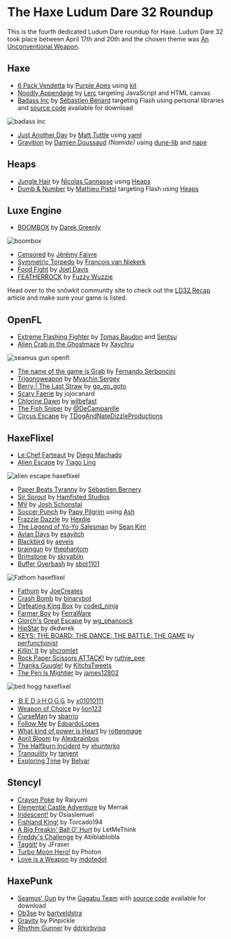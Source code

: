 [_template]: ../templates/roundup.html
[date]: / "2015-04-24 09:35:00"
[modified]: / "2015-05-29 13:46:00"
[published]: / "2015-04-24 12:00:00"
[author]: https://twitter.com/skial "Skial Bainn"
[author]: https://twitter.com/Gama11_ "Gama11"
[“”]: a ""

# The Haxe Ludum Dare 32 Roundup

This is the fourth dedicated Ludum Dare roundup for Haxe. Ludum Dare 32 took place
between April 17th and 20th and the chosen theme was 
[An Unconventional Weapon](http://ludumdare.com/compo/ludum-dare-32/).
	
## Haxe

- [6 Pack Vendetta][l5] by [Purple Apes][s5] using [kit][l6]
- [Noodly Appendage][l7] by [Lerc][s6] targeting JavaScript and HTML canvas
- [Badass Inc][l8] by [Sébastien Bénard][s7] targeting Flash using personal libraries
and [source code][l9] available for download

![badass inc](/img/ld/32/badass.gif "Badass Inc “Ah ah! Take that!” by Sébastien Bénard")

- [Just Another Day][l17] by [Matt Tuttle][s14] using [yaml][l18]
- [Gravition][l27] by [Damien Doussaud][s22] _(Namide)_ using [dune-lib][l28] and [nape][l29]

## Heaps

- [Jungle Hair][l3] by [Nicolas Cannasse][s4] using [Heaps][l4]
- [Dumb & Number][l10] by [Mathieu Pistol][s8] targeting Flash using [Heaps][l4]

## Luxe Engine

- [BOOMBOX][l1] by [Darek Greenly][s1]

![boombox](/img/ld/32/BOOMBOX.png "BOOMBOX in game by Darek Greenly")

- [Censored][l11] by [Jérémy Faivre][s9]
- [Symmetric Torpedo][l12] by [Francois van Niekerk][s10]
- [Food Fight][l24] by [Joel Davis][s20]
- [FEATHERROCK][l25] by [Fuzzy Wuzzie][s21]

Head over to the snõwkit community site to check out the [LD32 Recap][l26] article
and make sure your game is listed.

## OpenFL

- [Extreme Flashing Fighter][l2] by [Tomas Baudon][s2] and [Sentsu][s3]
- [Alien Crab in the Ghostmaze][l13] by [Xaychru][s11]

![seamus gun openfl](/img/ld/32/seamus.gif "Seamus' Gun by the Gagabu Team")

- [The name of the game is Grab][l16] by [Fernando Serboncini][s13]
- [Trigonoweapon][l42] by [Myachin Sergey][s26]
- [Berry | The Last Straw][l62] by [go_go_goto][s45]
- [Scary Faerie][l65] by jojocanard
- [Chlorine Dawn][l66] by [wilbefast][s48]
- [The Fish Sniper][l68] by [@DeCampanille][s49]
- [Circus Escape][l73] by [TDogAndNateDizzleProductions][s54]

## HaxeFlixel

- [Le Chef Farteaut][l19] by [Diego Machado][s15]
- [Alien Escape][l20] by [Tiago Ling][s16]

![alien escape haxeflixel](/img/ld/32/alienescape.png "Alien Escape by Tiago Ling")

- [Paper Beats Tyranny][l21] by [Sébastien Bernery][s17]
- [Sir Sprout][l22] by [Hamfisted Studios][s18]
- [MV][l23] by [Josh Schonstal][s19]
- [Soccer Punch][l30] by [Papy Pilgrim][s23] using [Ash][l31]
- [Frazzle Dazzle][l32] by [Hexdie][s24]
- [The Legend of Yo-Yo Salesman][l41] by [Sean Kim][s25]
- [Avian Days][l43] by [esayitch][s27]
- [Blackbird][l44] by [aeveis][s28]
- [braingun][l45] by [thephantom][s29]
- [Brimstone][l46] by [skryabiin][s30]
- [Buffer Overbash][l47] by [sbot1101][s31]

![Fathom haxeflixel](/img/ld/32/fathom.jpg "Fathom by JoeCreates")

- [Fathom][l60] by [JoeCreates][s43]
- [Crash Bomb][l48] by [binarybot][s32]
- [Defeating King Box][l49] by [coded_ninja][s33]
- [Farmer Boy][l50] by [FerraWare][s34]
- [Glorch's Great Escape][l51] by [wg_phancock][s35]
- [HipStar][l52] by dkdwrek
- [KEYS: THE BOARD: THE DANCE: THE BATTLE: THE GAME][l53] by [perfunctionist][s36]
- [Killin' It][l54] by [shcromlet][s37]
- [Rock Paper Scissors ATTACK!][l55] by [ruthie_pee][s38]
- [Thanks Guugle!][l56] by [KitchsTweets][s39]
- [The Pen Is Mightier][l57] by [james12802][s40]

![bed hogg haxeflixel](/img/ld/32/bedhogg.jpg "ＢＥＤ✰ＨＯＧＧ by x01010111")

- [ＢＥＤ✰ＨＯＧＧ][l58] by [x01010111][s41]
- [Weapon of Choice][l59] by [lion123][s42]
- [CurseMan][l61] by [sbarrio][s44]
- [Follow Me][l69] by [EdoardoLopes][s50]
- [What kind of power is Heart][l70] by [rottenmage][s51]
- [April Bloom][l72] by [Alexbrainbox][s53]
- [The Halfburn Incident][l74] by [xhunterko][s55]
- [Tranquility][l75] by [tanjent][s56]
- [Exploring Time][l76] by [Belvar][s57]

## Stencyl

- [Crayon Poke][l33] by Raiyumi
- [Elemental Castle Adventure][l34] by Merrak
- [Iridescent!][l35] by Osiaslemuel
- [Fishland King!][l36] by Torcado194
- [A Big Freakin' Ball O' Hurt][l37] by LetMeThink
- [Freddy's Challenge][l38] by Abiblablobla
- [Taggit!][l39] by JFraser
- [Turbo Moon Hero!][l40] by Photon
- [Love is a Weapon][l63] by [mdotedot][s46]

## HaxePunk

- [Seamus' Gun][l14] by the [Gagabu Team][s12] with [source code][l15]
available for download
- [Ob3se][l64] by [bartveldstra][s47]
- [Gravity][l67] by Pinpickle
- [Rhythm Gunner][l71] by [ddrkirbyisq][s52]

[s57]: http://ludumdare.com/compo/author/Belvar/ "@Belvar"
[s56]: http://ludumdare.com/compo/author/tanjent/ "@tanjent"
[s55]: https://twitter.com/xhunterko "@xhunterko"
[s54]: http://ludumdare.com/compo/author/tdogandnatedizzleproductions/ "@TDogAndNateDizzleProductions"
[s53]: http://ludumdare.com/compo/author/alexbrainbox/ "@Alexbrainbox"
[s52]: https://twitter.com/ddrkirbyisq "@ddrkirbyisq"
[s51]: https://twitter.com/rottenmage "@rottenmage"
[s50]: https://twitter.com/EdoardoLopes "@EdoardoLopes"
[s49]: https://twitter.com/@DeCampanille "@@DeCampanille"
[s48]: https://twitter.com/wilbefast "@wilbefast"
[s47]: https://twitter.com/bartveldstra "@bartveldstra"
[s46]: http://ludumdare.com/compo/author/mdotedot/ "@mdotedot"
[s45]: https://twitter.com/go_go_goto "@go_go_goto"
[s44]: http://ludumdare.com/compo/author/sbarrio/ "@sbarrio"
[s43]: https://twitter.com/JoeCreates "@JoeCreates"
[s42]: http://ludumdare.com/compo/author/lion123/ "@lion123"
[s41]: https://twitter.com/x01010111 "@x01010111"
[s40]: http://ludumdare.com/compo/author/james12802/ "@james12802"
[s39]: https://twitter.com/KitchsTweets "@KitchsTweets"
[s38]: https://twitter.com/ruthie_pee "@ruthie_pee"
[s37]: http://ludumdare.com/compo/author/shcromlet/ "@shcromlet"
[s36]: https://twitter.com/perfunctionist "@perfunctionist"
[s35]: https://twitter.com/wg_phancock "@wg_phancock"
[s34]: https://twitter.com/FerraWare "@FerraWare"
[s33]: https://twitter.com/coded_ninja "@coded_ninja"
[s32]: http://ludumdare.com/compo/author/binarybot/ "@binarybot"
[s31]: http://ludumdare.com/compo/author/sbot1101/ "@sbot1101"
[s30]: http://ludumdare.com/compo/author/skryabiin/ "@skryabiin"
[s29]: http://ludumdare.com/compo/author/thephantom/ "@thephantom"
[s28]: https://twitter.com/aeveis "@aeveis"
[s27]: https://twitter.com/87meansSuhail "@87meansSuhail"
[s26]: https://www.facebook.com/myachinsa?_rdr "@myachinsa"
[s25]: http://seankimdesign.com/ "@seankim"
[s24]: https://twitter.com/hexdie "@hexdie"
[s23]: http://papypilgrim.com/ "@papypilgrim"
[s22]: http://namide.com/ "@Namide"
[s21]: http://ludumdare.com/compo/author/fuzzywuzzie/ "@fuzzywuzzie"
[s20]: https://twitter.com/joeld42 "@joeld42"
[s19]: https://twitter.com/schonstal "@schonstal"
[s18]: https://github.com/hamfisted "@hamfisted"
[s17]: http://ludumdare.com/compo/author/sebbernery/ "@sebbernery"
[s16]: https://twitter.com/tiagoling "@tiagoling"
[s15]: http://www.twitter.com/diegomac "@diegomac"
[s14]: http://matttuttle.com/ "@matttuttle"
[s13]: http://fserb.com/vault "@fserb"
[s12]: http://www.ludumdare.com/compo/author/01101101/ "The Gagabu Team"
[s11]: https://twitter.com/Xaychru04 "@Xaychru04"
[s10]: https://twitter.com/francoisvn "@francoisvn"
[s9]: http://jeremyfa.com/ "@jeremyfa"
[s8]: https://twitter.com/tipyx_fr "@tipyx_fr"
[s7]: http://deepnight.net/ "@deepnight"
[s6]: https://github.com/Lerc "@Lerc"
[s5]: https://github.com/purpleapes "@purpleapes"
[s4]: https://github.com/ncannasse "@ncannasse"
[s3]: https://twitter.com/sentsu_actu "@sentsu_actu"
[s2]: https://twitter.com/thomas_baudon "@thomas_baudon"
[s1]: https://twitter.com/zielakpl "@zielakpl"

[l76]: http://ludumdare.com/compo/ludum-dare-32/?action=preview&uid=28450 "Exploring Time"
[l75]: http://ludumdare.com/compo/ludum-dare-32/?action=preview&uid=36394 "Tranquility"
[l74]: http://ludumdare.com/compo/ludum-dare-32/?action=preview&uid=1960 "The Halfburn Incident"
[l73]: http://ludumdare.com/compo/ludum-dare-32/?action=preview&uid=50184 "Circus Escape"
[l72]: http://ludumdare.com/compo/ludum-dare-32/?action=preview&uid=3304 "April Bloom"
[l71]: http://ludumdare.com/compo/ludum-dare-32/?action=preview&uid=7285 "Rhythm Gunner"
[l70]: http://ludumdare.com/compo/ludum-dare-32/?action=preview&uid=30457 "What kind of power is Heart"
[l69]: http://ludumdare.com/compo/ludum-dare-32/?action=preview&uid=41337 "Follow Me"
[l68]: http://ludumdare.com/compo/ludum-dare-32/?action=preview&uid=2817 "The Fish Sniper"
[l67]: http://ludumdare.com/compo/ludum-dare-32/?action=preview&uid=1179 "Gravity"
[l66]: http://ludumdare.com/compo/ludum-dare-32/?action=preview&uid=14535 "Chlorine Dawn"
[l65]: http://ludumdare.com/compo/ludum-dare-32/?action=preview&uid=24933 "Scary Faerie"
[l64]: http://ludumdare.com/compo/ludum-dare-32/?action=preview&uid=4422 "Ob3se"
[l63]: http://ludumdare.com/compo/ludum-dare-32/?action=preview&uid=31618 "Love is a Weapon"
[l62]: http://ludumdare.com/compo/ludum-dare-32/?action=preview&uid=50909 "Berry | The Last Straw"
[l61]: http://ludumdare.com/compo/ludum-dare-32/?action=preview&uid=25025 "CurseMan"
[l60]: http://ludumdare.com/compo/ludum-dare-32/?action=preview&uid=28182 "Fathom"
[l59]: http://ludumdare.com/compo/ludum-dare-32/?action=preview&uid=34143 "Weapon of Choice"
[l58]: http://ludumdare.com/compo/ludum-dare-32/?action=preview&uid=11474 "ＢＥＤ✰ＨＯＧＧ"
[l57]: http://ludumdare.com/compo/ludum-dare-32/?action=preview&uid=36289 "The Pen Is Mightier"
[l56]: http://ludumdare.com/compo/ludum-dare-32/?action=preview&uid=7470 "Thanks Guugle!"
[l55]: http://ludumdare.com/compo/ludum-dare-32/?action=preview&uid=36556 "Rock Paper Scissors ATTACK!"
[l54]: http://ludumdare.com/compo/ludum-dare-32/?action=preview&uid=44368 "Killin' It"
[l53]: http://ludumdare.com/compo/ludum-dare-32/?action=preview&uid=35189 "perfunctionist"
[l52]: http://ludumdare.com/compo/ludum-dare-32/?action=preview&uid=45328 "HipStar"
[l51]: http://ludumdare.com/compo/ludum-dare-32/?action=preview&uid=51056 "Glorch's Great Escape"
[l50]: http://ludumdare.com/compo/ludum-dare-32/?action=preview&uid=45480 "Farmer Boy"
[l49]: http://ludumdare.com/compo/ludum-dare-32/?action=preview&uid=40682 "Defeating King Box"
[l48]: http://ludumdare.com/compo/ludum-dare-32/?action=preview&uid=16241 "Crash Bomb"
[l47]: http://ludumdare.com/compo/ludum-dare-32/?action=preview&uid=48972 "Buffer Overbash"
[l46]: http://ludumdare.com/compo/ludum-dare-32/?action=preview&uid=30851 "Brimstone"
[l45]: http://ludumdare.com/compo/ludum-dare-32/?action=preview&uid=21553 "braingun"
[l44]: http://ludumdare.com/compo/ludum-dare-32/?action=preview&uid=8854 "Blackbird"
[l43]: http://ludumdare.com/compo/ludum-dare-32/?action=preview&uid=16000 "Avian Days"
[l42]: http://ludumdare.com/compo/ludum-dare-32/?action=preview&uid=10579 "Trigonoweapon"
[l41]: http://ludumdare.com/compo/ludum-dare-32/?action=preview&uid=38879 "The Legend of Yo-Yo Salesman"
[l40]: http://ludumdare.com/compo/ludum-dare-32/?action=preview&uid=7658 "Turbo Moon Hero!"
[l39]: http://ludumdare.com/compo/ludum-dare-32/?action=preview&uid=53130 "Taggit!"
[l38]: http://ludumdare.com/compo/ludum-dare-32/?action=preview&uid=35053 "Freddy's Challenge"
[l37]: http://ludumdare.com/compo/ludum-dare-32/?action=preview&uid=25578 "A Big Freakin' Ball O' Hurt"
[l36]: http://ludumdare.com/compo/ludum-dare-32/?action=preview&uid=5839 "Fishland King!"
[l35]: http://ludumdare.com/compo/ludum-dare-32/?action=preview&uid=26777 "Iridescent!"
[l34]: http://ludumdare.com/compo/ludum-dare-32/?action=preview&uid=46508 "Elemental Castle Adventure"
[l33]: http://ludumdare.com/compo/ludum-dare-32/?action=preview&uid=25829 "Crayon Poke"
[l32]: http://ludumdare.com/compo/ludum-dare-32/?action=preview&uid=39984 "Frazzle Dazzle"
[l31]: https://github.com/nadako/Ash-HaXe "Ash-HaXe on GitHub"
[l30]: http://ludumdare.com/compo/ludum-dare-32/?action=preview&uid=7971 "Soccer Punch"
[l29]: http://napephys.com/ "Nape"
[l28]: https://github.com/Namide/dune-lib "dune-lib on GitHub"
[l27]: http://ludumdare.com/compo/ludum-dare-32/?action=preview&uid=28704 "Graviton"
[l26]: http://snowkit.org/2015/04/28/ld-32-recap/ "Snowkit LD32 Recap"
[l25]: http://ludumdare.com/compo/ludum-dare-32/?action=rate&uid=22923 "FEATHERROCK"
[l24]: http://ludumdare.com/compo/ludum-dare-32/?action=rate&uid=34 "Food Fight"
[l23]: http://ludumdare.com/compo/ludum-dare-32/?action=preview&uid=12165 "MV"
[l22]: http://ludumdare.com/compo/ludum-dare-32/?action=preview&uid=38961 "Sir Sprout"
[l21]: http://ludumdare.com/compo/ludum-dare-32/?action=preview&uid=484 "Paper Beats Tyranny"
[l20]: http://ludumdare.com/compo/ludum-dare-32/?action=preview&uid=10988 "Alien Escape"
[l19]: http://ludumdare.com/compo/ludum-dare-32/?action=preview&uid=3680 "Le Chef Farteaut"
[l18]: http://lib.haxe.org/p/yaml "Yaml on HaxeLib"
[l17]: http://ludumdare.com/compo/ludum-dare-32/?action=preview&uid=3934 "Just Another Day"
[l16]: http://ludumdare.com/compo/ludum-dare-32/?action=preview&uid=6308 "The name of the game is Grab"
[l15]: https://github.com/OIIOIIOI/LD32 "Seamus Gun Source Code"
[l14]: http://ludumdare.com/compo/ludum-dare-32/?action=preview&uid=5105 "Seamus Gun"
[l13]: http://ludumdare.com/compo/ludum-dare-32/?action=preview&uid=16472 "Alien Crab in the Ghostmaze"
[l12]: http://ludumdare.com/compo/ludum-dare-32/?action=preview&uid=23363 "Symmetric Torpedo"
[l11]: http://ludumdare.com/compo/ludum-dare-32/?action=preview&uid=50305 "Censored"
[l10]: http://ludumdare.com/compo/ludum-dare-32/?action=preview&uid=20954 "Dumb & Number"
[l9]: http://deepnight.net/files/games/ld32-badassInc/source.zip "Badass Inc Source Code"
[l8]: http://ludumdare.com/compo/ludum-dare-32/?action=preview&uid=2982 "Badass Inc"
[l7]: http://ludumdare.com/compo/ludum-dare-32/?action=preview&uid=20 "Noodly Appendage"
[l6]: https://github.com/wighawag/kit "Kit library on GitHub"
[l5]: http://ludumdare.com/compo/ludum-dare-32/?action=preview&uid=39859 "6 Pack Vendetta"
[l4]: http://heaps.io/ "Heaps Game Framework"
[l3]: http://ludumdare.com/compo/ludum-dare-32/?action=preview&uid=8497 "Jungle Hair"
[l2]: http://ludumdare.com/compo/ludum-dare-32/?action=preview&uid=46262 "Extreme Flashing Fighter"
[l1]: http://ludumdare.com/compo/ludum-dare-32/?action=preview&uid=38590 "BOOMBOX"